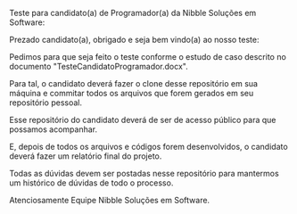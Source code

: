 Teste para candidato(a) de Programador(a) da Nibble Soluções em Software:

Prezado candidato(a), obrigado e seja bem vindo(a) ao nosso teste:

Pedimos para que seja feito o teste conforme o estudo de caso descrito no documento "TesteCandidatoProgramador.docx".

Para tal, o candidato deverá fazer o clone desse repositório em sua máquina e commitar todos os arquivos que forem gerados em seu repositório pessoal.

Esse repositório do candidato deverá de ser de acesso público para que possamos acompanhar. 

E, depois de todos os arquivos e códigos forem desenvolvidos, o candidato deverá fazer um relatório final do projeto.

Todas as dúvidas devem ser postadas nesse repositório para mantermos um histórico de dúvidas de todo o processo.

Atenciosamente Equipe Nibble Soluções em Software.
